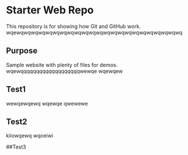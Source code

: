 # Starter Web Repo

This repository is for showing how Git and GitHub work.
wqewqwqwqwqwqwqwqwqwqwqwqwqwqwqwqwqwqwqwqwqwqwqwq

## Purpose

Sample website with plenty of files for demos.
wqewqqqqqqqqqqqqqqqqqqqwewqe wqewqew

## Test1
wewqewqewq wqewqe qwewewe

## Test2
kiiowqewq  wqoeiwi

##Test3